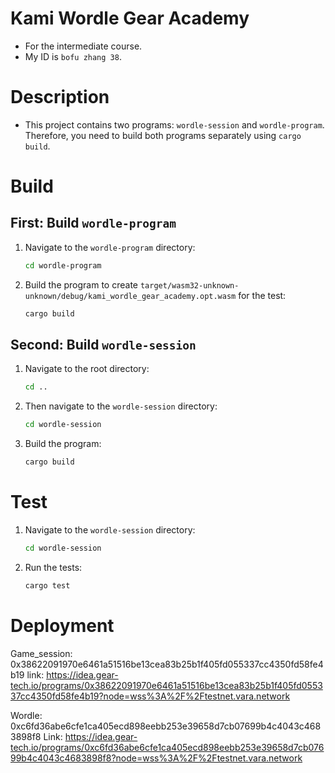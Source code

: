 # Kami Wordle Gear Academy
* For the intermediate course.
* My ID is `bofu zhang 38`.

# Description
* This project contains two programs: `wordle-session` and `wordle-program`. Therefore, you need to build both programs separately using `cargo build`.

# Build
## First: Build `wordle-program`
1. Navigate to the `wordle-program` directory:
   ```sh
   cd wordle-program
   ```
2. Build the program to create `target/wasm32-unknown-unknown/debug/kami_wordle_gear_academy.opt.wasm` for the test:
   ```sh
   cargo build
   ```

## Second: Build `wordle-session`
1. Navigate to the root directory:
   ```sh
   cd ..
   ```
2. Then navigate to the `wordle-session` directory:
   ```sh
   cd wordle-session
   ```
3. Build the program:
   ```sh
   cargo build
   ```

# Test
1. Navigate to the `wordle-session` directory:
   ```sh
   cd wordle-session
   ```
2. Run the tests:
   ```sh
   cargo test
   ```


# Deployment

Game_session: 0x38622091970e6461a51516be13cea83b25b1f405fd055337cc4350fd58fe4b19
link: https://idea.gear-tech.io/programs/0x38622091970e6461a51516be13cea83b25b1f405fd055337cc4350fd58fe4b19?node=wss%3A%2F%2Ftestnet.vara.network

Wordle: 0xc6fd36abe6cfe1ca405ecd898eebb253e39658d7cb07699b4c4043c4683898f8
Link: https://idea.gear-tech.io/programs/0xc6fd36abe6cfe1ca405ecd898eebb253e39658d7cb07699b4c4043c4683898f8?node=wss%3A%2F%2Ftestnet.vara.network
